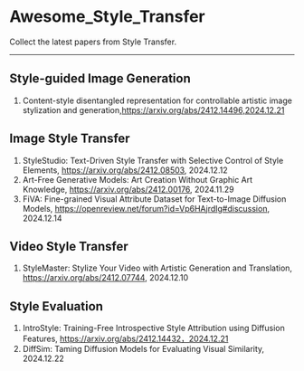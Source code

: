 # Awesome_Style_Transfer

Collect the latest papers from Style Transfer.

---



## Style-guided Image Generation
1. Content-style disentangled representation for controllable artistic image stylization and generation,https://arxiv.org/abs/2412.14496,2024.12.21


## Image Style Transfer

1. StyleStudio: Text-Driven Style Transfer with Selective Control of Style Elements, https://arxiv.org/abs/2412.08503, 2024.12.12
2. Art-Free Generative Models: Art Creation Without Graphic Art Knowledge, https://arxiv.org/abs/2412.00176, 2024.11.29
3. FiVA: Fine-grained Visual Attribute Dataset for Text-to-Image Diffusion Models, https://openreview.net/forum?id=Vp6HAjrdIg#discussion, 2024.12.14

## Video Style Transfer

1. StyleMaster: Stylize Your Video with Artistic Generation and Translation, https://arxiv.org/abs/2412.07744, 2024.12.10


## Style Evaluation
1. IntroStyle: Training-Free Introspective Style Attribution using Diffusion Features, https://arxiv.org/abs/2412.14432，2024.12.21
2. DiffSim: Taming Diffusion Models for Evaluating Visual Similarity, 2024.12.22
